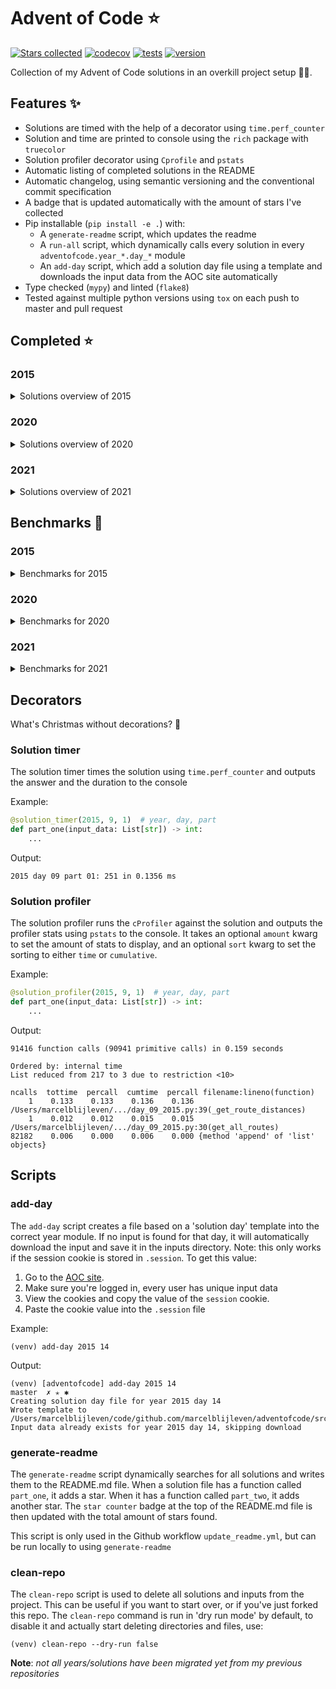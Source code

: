 # Advent of Code ⭐️
[![Stars collected](https://shields.io/static/v1?label=stars%20collected&message=102&color=yellow)]()
[![codecov](https://codecov.io/gh/marcelblijleven/adventofcode/branch/master/graph/badge.svg?token=jZ2TgfyltM)](https://codecov.io/gh/marcelblijleven/adventofcode)
[![tests](https://github.com/marcelblijleven/adventofcode/actions/workflows/tests.yaml/badge.svg)](https://github.com/marcelblijleven/adventofcode)
[![version](https://img.shields.io/github/v/release/marcelblijleven/adventofcode.svg)](https://github.com/marcelblijleven/adventofcode/releases)

Collection of my Advent of Code solutions in an overkill project setup 👻🎄.

## Features ✨
- Solutions are timed with the help of a decorator using `time.perf_counter`
- Solution and time are printed to console using the `rich` package with `truecolor`
- Solution profiler decorator using `Cprofile` and `pstats`
- Automatic listing of completed solutions in the README
- Automatic changelog, using semantic versioning and the conventional commit specification
- A badge that is updated automatically with the amount of stars I've collected
- Pip installable (`pip install -e .`) with:
  - A `generate-readme` script, which updates the readme
  - A `run-all` script, which dynamically calls every solution in every `adventofcode.year_*.day_*` module
  - An `add-day` script, which add a solution day file using a template and downloads the input data from the AOC site automatically
- Type checked (`mypy`) and linted (`flake8`)
- Tested against multiple python versions using `tox` on each push to master and pull request

<!-- start completed section -->
## Completed ⭐️
### 2015
<details><summary>Solutions overview of 2015</summary>
<p>

| day   | part one | part two |
| :---: | :------: | :------: |
| 01 | ⭐️ | ⭐️ |
| 02 | ⭐️ | ⭐️ |
| 03 | ⭐️ | ⭐️ |
| 04 | ⭐️ | ⭐️ |
| 05 | ⭐️ | ⭐️ |
| 06 | ⭐️ | ⭐️ |
| 07 | ⭐️ | ⭐️ |
| 08 | ⭐️ | ⭐️ |
| 09 | ⭐️ | ⭐️ |
| 10 | ⭐️ | ⭐️ |
| 11 | ⭐️ | ⭐️ |
| 12 | ⭐️ | ⭐️ |
| 13 | ⭐️ | ⭐️ |
| 14 | ⭐️ | ⭐️ |
| 15 | ⭐️ | ⭐️ |
| 16 | ⭐️ | ⭐️ |
| 17 | ⭐️ | ⭐️ |
| 18 | ⭐️ | ⭐️ |
| 19 | ⭐️ | ⭐️ |
| 20 | ⭐️ | ⭐️ |
| 21 | ⭐️ | ⭐️ |
| 22 | ⭐️ | ⭐️ |
| 23 | ⭐️ | ⭐️ |
| 24 | ⭐️ | ⭐️ |
| 25 | ⭐️ | ⭐️ |

</p>
</details>

### 2020
<details><summary>Solutions overview of 2020</summary>
<p>

| day   | part one | part two |
| :---: | :------: | :------: |
| 01 | ⭐️ | ⭐️ |
| 02 | ⭐️ | ⭐️ |
| 03 | ⭐️ | ⭐️ |
| 04 | ⭐️ | ⭐️ |
| 05 | ⭐️ | ⭐️ |
| 06 | ⭐️ | ⭐️ |
| 07 | ⭐️ | ⭐️ |
| 08 | ⭐️ | ⭐️ |
| 09 | ⭐️ | ⭐️ |
| 10 | ⭐️ | ⭐️ |
| 11 | ⭐️ | ⭐️ |
| 12 | ⭐️ | ⭐️ |
| 13 | ⭐️ | ⭐️ |
| 14 | ⭐️ | ⭐️ |
| 15 | ⭐️ | ⭐️ |
| 16 | ⭐️ | ⭐️ |

</p>
</details>

### 2021
<details><summary>Solutions overview of 2021</summary>
<p>

| day   | part one | part two |
| :---: | :------: | :------: |
| 01 | ⭐️ | ⭐️ |
| 02 | ⭐️ | ⭐️ |
| 03 | ⭐️ | ⭐️ |
| 04 | ⭐️ | ⭐️ |
| 05 | ⭐️ | ⭐️ |
| 06 | ⭐️ | ⭐️ |
| 07 | ⭐️ | ⭐️ |
| 08 | ⭐️ | ⭐️ |
| 09 | ⭐️ | ⭐️ |
| 10 | ⭐️ | ⭐️ |

</p>
</details>


<!-- end completed section -->

<!-- start benchmark section -->
## Benchmarks 🚀
### 2015
<details><summary>Benchmarks for 2015</summary>
<p>

|  day  | part  | duration |
| :---: | :---: | -------: |
| 01 | part one | 0.87 ms |
| 01 | part two | 0.37 ms |
| 02 | part one | 4.46 ms |
| 02 | part two | 4.15 ms |
| 03 | part one | 6.75 ms |
| 03 | part two | 8.82 ms |
| 04 | part one | 333.73 ms |
| 04 | part two | 8140.10 ms |
| 05 | part one | 4.01 ms |
| 05 | part two | 5.82 ms |
| 06 | part one | 12203.14 ms |
| 06 | part two | 9126.94 ms |
| 07 | part one | 3.67 ms |
| 07 | part two | 7.33 ms |
| 08 | part one | 2.55 ms |
| 08 | part two | 0.97 ms |
| 09 | part one | 294.32 ms |
| 09 | part two | 306.38 ms |
| 10 | part one | 963.03 ms |
| 10 | part two | 9617.11 ms |
| 11 | part one | 0.02 ms |
| 11 | part two | 0.01 ms |
| 12 | part one | 2.84 ms |
| 12 | part two | 2.29 ms |
| 13 | part one | 332.69 ms |
| 13 | part two | 2907.43 ms |
| 14 | part one | 57.30 ms |
| 14 | part two | 68.64 ms |
| 15 | part one | 2137.44 ms |
| 15 | part two | 754.40 ms |
| 16 | part one | 2.65 ms |
| 16 | part two | 2.67 ms |
| 17 | part one | 507.51 ms |
| 17 | part two | 285.50 ms |
| 18 | part one | 7436.95 ms |
| 18 | part two | 5324.89 ms |
| 19 | part one | 8.57 ms |
| 19 | part two | 0.38 ms |
| 20 | part one | 7938.11 ms |
| 20 | part two | 2262.16 ms |
| 21 | part one | 15.81 ms |
| 21 | part two | 14.73 ms |
| 22 | part one | 653.37 ms |
| 22 | part two | 441.59 ms |
| 23 | part one | 2.05 ms |
| 23 | part two | 2.71 ms |
| 24 | part one | 217.20 ms |
| 24 | part two | 10.32 ms |
| 25 | part one | 6792.81 ms |
| 25 | part two | 0.00 ms |

</p>
</details>

### 2020
<details><summary>Benchmarks for 2020</summary>
<p>

|  day  | part  | duration |
| :---: | :---: | -------: |
| 01 | part one | 0.31 ms |
| 01 | part two | 265.49 ms |
| 02 | part one | 8.78 ms |
| 02 | part two | 8.86 ms |
| 03 | part one | 0.31 ms |
| 03 | part two | 1.07 ms |
| 05 | part one | 26.12 ms |
| 05 | part two | 8.17 ms |
| 05 | part one binary version | 1.65 ms |
| 06 | part one | 2.51 ms |
| 06 | part two | 3.09 ms |
| 07 | part one | 209.15 ms |
| 07 | part two | 2.58 ms |
| 08 | part one | 1.12 ms |
| 08 | part two | 68.21 ms |
| 09 | part one | 2.22 ms |
| 09 | part two | 1433.78 ms |
| 10 | part one | 0.08 ms |
| 10 | part two | 0.13 ms |
| 11 | part one | 4829.47 ms |
| 11 | part two | 4330.25 ms |
| 12 | part one | 0.97 ms |
| 12 | part two | 1.12 ms |
| 13 | part one | 0.56 ms |
| 13 | part two | 0.25 ms |
| 14 | part one | 5.48 ms |
| 14 | part two | 572.31 ms |
| 15 | part one | 0.64 ms |
| 15 | part two | 8811.56 ms |
| 16 | part one | 5.49 ms |
| 16 | part two | 0.01 ms |

</p>
</details>

### 2021
<details><summary>Benchmarks for 2021</summary>
<p>

|  day  | part  | duration |
| :---: | :---: | -------: |
| 01 | part one | 0.78 ms |
| 01 | part two | 3.29 ms |
| 01 | part two reuse part one | 2.35 ms |
| 02 | part one | 1.54 ms |
| 02 | part two | 1.51 ms |
| 03 | part one | 2.63 ms |
| 03 | part two | 7.89 ms |
| 04 | part one | 21.67 ms |
| 04 | part two | 34.83 ms |
| 05 | part one | 73.54 ms |
| 05 | part two | 118.77 ms |
| 06 | part one | 0.11 ms |
| 06 | part two | 0.22 ms |
| 06 | part two faster | 0.25 ms |
| 07 | part one | 0.43 ms |
| 07 | part two | 0.81 ms |
| 08 | part one | 0.65 ms |
| 08 | part two | 3.40 ms |
| 09 | part one | 14.88 ms |
| 09 | part two | 20.69 ms |
| 09 | part two async | 26.22 ms |
| 09 | part two mp | 201.47 ms |
| 10 | part one | 2.74 ms |
| 10 | part two | 6.54 ms |

</p>
</details>

<!-- end benchmark section --> 

## Decorators
What's Christmas without decorations? 🎄

### Solution timer
The solution timer times the solution using `time.perf_counter` and outputs the answer and the duration to the console

Example:
```python
@solution_timer(2015, 9, 1)  # year, day, part
def part_one(input_data: List[str]) -> int:
    ...
```

Output:
```text
2015 day 09 part 01: 251 in 0.1356 ms
```

### Solution profiler
The solution profiler runs the `cProfiler` against the solution and outputs the profiler stats using `pstats` to the console.
It takes an optional `amount` kwarg to set the amount of stats to display, and an optional `sort` kwarg to set the sorting to either
`time` or `cumulative`.

Example:
```python
@solution_profiler(2015, 9, 1)  # year, day, part
def part_one(input_data: List[str]) -> int:
    ...
```

Output:
```text
91416 function calls (90941 primitive calls) in 0.159 seconds

Ordered by: internal time
List reduced from 217 to 3 due to restriction <10>

ncalls  tottime  percall  cumtime  percall filename:lineno(function)
    1    0.133    0.133    0.136    0.136 /Users/marcelblijleven/.../day_09_2015.py:39(_get_route_distances)
    1    0.012    0.012    0.015    0.015 /Users/marcelblijleven/.../day_09_2015.py:30(get_all_routes)
82182    0.006    0.000    0.006    0.000 {method 'append' of 'list' objects}
```

## Scripts
### add-day
The `add-day` script creates a file based on a 'solution day' template into the correct year module. If no input is found
for that day, it will automatically download the input and save it in the inputs directory. Note: this only works if the
session cookie is stored in `.session`. To get this value:
1. Go to the [AOC site](https://adventofcode.com).
2. Make sure you're logged in, every user has unique input data
3. View the cookies and copy the value of the `session` cookie.
4. Paste the cookie value into the `.session` file

Example:
```shell
(venv) add-day 2015 14
```

Output:
```text
(venv) [adventofcode] add-day 2015 14                                                                                                                                                                   master  ✗ ✭ ✱
Creating solution day file for year 2015 day 14
Wrote template to /Users/marcelblijleven/code/github.com/marcelblijleven/adventofcode/src/adventofcode/year_2015/day_14_2015.py
Input data already exists for year 2015 day 14, skipping download
```

### generate-readme
The `generate-readme` script dynamically searches for all solutions and writes them to the README.md file.
When a solution file has a function called `part_one`, it adds a star. When it has a function called `part_two`, it adds another
star. The `star counter` badge at the top of the README.md file is then updated with the total amount of stars found.

This script is only used in the Github workflow `update_readme.yml`, but can be run locally to using `generate-readme`

### clean-repo
The `clean-repo` script is used to delete all solutions and inputs from the project. This can be useful if you want to start over,
or if you've just forked this repo. The `clean-repo` command is run in 'dry run mode' by default, to disable it and actually
start deleting directories and files, use:

```shell
(venv) clean-repo --dry-run false 
```

**Note**: _not all years/solutions have been migrated yet from my previous repositories_
